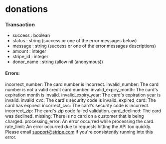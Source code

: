 donations
=========

### Transaction
 - success    : boolean
 - status     : string (success or one of the error messages below)
 - message    : string (success or one of the error messages descriptions)
 - amount     : integer
 - stripe_id  : integer
 - donor_name : string (allow nil (anonymous))

#### Errors:

incorrect_number:     The card number is incorrect.
invalid_number:       The card number is not a valid credit card number.
invalid_expiry_month: The card's expiration month is invalid.
invalid_expiry_year:  The card's expiration year is invalid.
invalid_cvc:          The card's security code is invalid.
expired_card:         The card has expired.
incorrect_cvc:        The card's security code is incorrect.
incorrect_zip:        The card's zip code failed validation.
card_declined:        The card was declined.
missing:              There is no card on a customer that is being charged.
processing_error:     An error occurred while processing the card.
rate_limit:           An error occurred due to requests hitting the API too quickly. Please email support@stripe.com if you're consistently running into this error.